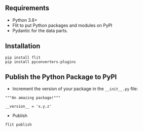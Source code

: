 ## Requirements

- Python 3.8+
- Flit to put Python packages and modules on PyPI
- Pydantic for the data parts.

## Installation
```
pip install flit
pip install pyconverters-plugins
```

## Publish the Python Package to PyPI
- Increment the version of your package in the `__init__.py` file:
```
"""An amazing package!"""

__version__ = 'x.y.z'
```
- Publish
```
flit publish
```
